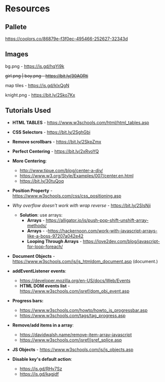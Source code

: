 
# Resources

## Pallete

https://coolors.co/86879e-f3f0ec-495466-252627-32343d

## Images

bg.png - https://is.gd/hqYi9k

~~girl.png | boy.png - https://bit.ly/30AORti~~

map tiles - https://is.gd/kIxQgN

knight.png - https://bit.ly/2Sko7Kx

## Tutorials Used

 * **HTML TABLES** - https://www.w3schools.com/html/html_tables.asp
 * **CSS Selectors** - https://bit.ly/2SghGbi 
 * **Remove scrollbars** - https://bit.ly/2SkpZmx
 * **Perfect Centering** - https://bit.ly/2xRvoYQ
 * **More Centering**:

    + http://www.tipue.com/blog/center-a-div/
    + https://www.w3.org/Style/Examples/007/center.en.html
    + https://bit.ly/30tuQoq

 * **Position Property** - https://www.w3schools.com/css/css_positioning.asp
 * *Why overflow doesn't work with wrap reverse* - https://bit.ly/2SlsNji

    + **Solution**: use arrays:
        - **Arrays** - https://alligator.io/js/push-pop-shift-unshift-array-methods/
        - **Arrays** - -https://hackernoon.com/work-with-javascript-arrays-like-a-boss-97207a042e42
        - **Looping Through Arrays** - https://love2dev.com/blog/javascript-for-loop-foreach/

 * **Document Objects** - https://www.w3schools.com/js/js_htmldom_document.asp (document.)
 * **addEventListener events**:

    + https://developer.mozilla.org/en-US/docs/Web/Events
    +  **HTML DOM events list** - https://www.w3schools.com/jsref/dom_obj_event.asp

 * **Progress bars:**

    + https://www.w3schools.com/howto/howto_js_progressbar.asp
    + https://www.w3schools.com/tags/tag_progress.asp

 * **Remove/add items in a array**:

    + https://davidwalsh.name/remove-item-array-javascript
    + https://www.w3schools.com/jsref/jsref_splice.asp

 * **JS Objects** - https://www.w3schools.com/js/js_objects.asp

* **Disable key's default action**:
    + https://is.gd/RHv7Sz
    + https://is.gd/kagjdf

